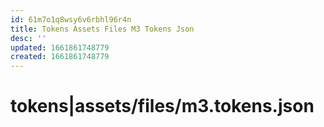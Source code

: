 ```yaml
---
id: 61m7o1q8wsy6v6rbhl96r4n
title: Tokens Assets Files M3 Tokens Json
desc: ''
updated: 1661861748779
created: 1661861748779
---
```


# tokens|assets/files/m3.tokens.json

